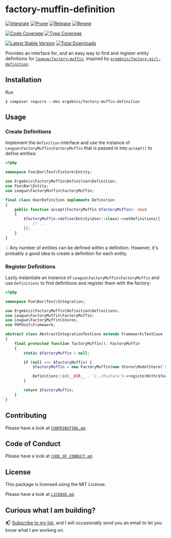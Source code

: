 # factory-muffin-definition

[![Integrate](https://github.com/ergebnis/factory-muffin-definition/workflows/Integrate/badge.svg?branch=main)](https://github.com/ergebnis/factory-muffin-definition/actions)
[![Prune](https://github.com/ergebnis/factory-muffin-definition/workflows/Prune/badge.svg?branch=main)](https://github.com/ergebnis/factory-muffin-definition/actions)
[![Release](https://github.com/ergebnis/factory-muffin-definition/workflows/Release/badge.svg?branch=main)](https://github.com/ergebnis/factory-muffin-definition/actions)
[![Renew](https://github.com/ergebnis/factory-muffin-definition/workflows/Renew/badge.svg?branch=main)](https://github.com/ergebnis/factory-muffin-definition/actions)

[![Code Coverage](https://codecov.io/gh/ergebnis/factory-muffin-definition/branch/main/graph/badge.svg)](https://codecov.io/gh/ergebnis/factory-muffin-definition)
[![Type Coverage](https://shepherd.dev/github/ergebnis/factory-muffin-definition/coverage.svg)](https://shepherd.dev/github/ergebnis/factory-muffin-definition)

[![Latest Stable Version](https://poser.pugx.org/ergebnis/factory-muffin-definition/v/stable)](https://packagist.org/packages/ergebnis/factory-muffin-definition)
[![Total Downloads](https://poser.pugx.org/ergebnis/factory-muffin-definition/downloads)](https://packagist.org/packages/ergebnis/factory-muffin-definition)

Provides an interface for, and an easy way to find and register entity definitions for [`league/factory-muffin`](https://github.com/thephpleague/factory-muffin), inspired by [`ergebnis/factory-girl-definition`](https://github.com/ergebnis/factory-girl-definition).

## Installation

Run

```
$ composer require --dev ergebnis/factory-muffin-definition
```

## Usage

### Create Definitions

Implement the `Definition` interface and use the instance of `League\FactoryMuffin\FactoryMuffin`
that is passed in into `accept()` to define entities:

```php
<?php

namespace Foo\Bar\Test\Fixture\Entity;

use Ergebnis\FactoryMuffin\Definition\Definition;
use Foo\Bar\Entity;
use League\FactoryMuffin\FactoryMuffin;

final class UserDefinition implements Definition
{
    public function accept(FactoryMuffin $factoryMuffin): void
    {
        $factoryMuffin->define(Entity\User::class)->setDefinitions([
            // ...
        ]);
    }
}
```

:bulb: Any number of entities can be defined within a definition.
However, it's probably a good idea to create a definition for each entity.

### Register Definitions

Lazily instantiate an instance of `League\FactoryMuffin\FactoryMuffin`
and use `Definitions` to find definitions and register them with the factory:

```php
<?php

namespace Foo\Bar\Test\Integration;

use Ergebnis\FactoryMuffin\Definition\Definitions;
use League\FactoryMuffin\FactoryMuffin;
use League\FactoryMuffin\Stores;
use PHPUnit\Framework;

abstract class AbstractIntegrationTestCase extends Framework\TestCase
{
    final protected function factoryMuffin(): FactoryMuffin
    {
        static $factoryMuffin = null;

        if (null === $factoryMuffin) {
            $factoryMuffin = new FactoryMuffin(new Stores\ModelStore('save'));

            Definitions::in(__DIR__ . '/../Fixture')->registerWith($factoryMuffin);
        }

        return $factoryMuffin;
    }
}
```

## Contributing

Please have a look at [`CONTRIBUTING.md`](.github/CONTRIBUTING.md).

## Code of Conduct

Please have a look at [`CODE_OF_CONDUCT.md`](https://github.com/ergebnis/.github/blob/main/CODE_OF_CONDUCT.md).

## License

This package is licensed using the MIT License.

Please have a look at [`LICENSE.md`](LICENSE.md).

## Curious what I am building?

:mailbox_with_mail: [Subscribe to my list](https://localheinz.com/projects/), and I will occasionally send you an email to let you know what I am working on.
